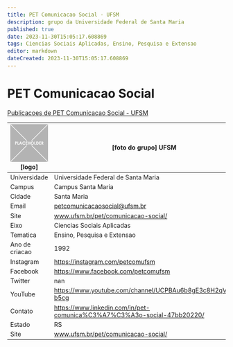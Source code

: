 ```yaml
---
title: PET Comunicacao Social - UFSM
description: grupo da Universidade Federal de Santa Maria
published: true
date: 2023-11-30T15:05:17.608869
tags: Ciencias Sociais Aplicadas, Ensino, Pesquisa e Extensao
editor: markdown
dateCreated: 2023-11-30T15:05:17.608869
---
```


# PET Comunicacao Social

[Publicacoes de PET Comunicacao Social - UFSM](/atividade/265PETComunicacaoSocialUFSM/feed)

| ![placeholder.png](/placeholder.png) [logo] | [foto do grupo] UFSM         |
| ------------------------------------------- | ------------------------------------------------- |
| Universidade                                | Universidade Federal de Santa Maria      |
| Campus                                      | Campus Santa Maria            |
| Cidade                                      | Santa Maria             |
| Email                                       | petcomunicacaosocial@ufsm.br             |
| Site                                        | www.ufsm.br/pet/comunicacao-social/              |
| Eixo                                        | Ciencias Sociais Aplicadas              |
| Tematica                                    | Ensino, Pesquisa e Extensao          |
| Ano de criacao                              | 1992        |
| Instagram                                   | https://instagram.com/petcomufsm         |
| Facebook                                    | https://www.facebook.com/petcomufsm          |
| Twitter                                     | nan           |
| YouTube                                     | https://www.youtube.com/channel/UCPBAu6b8gE3c8H2qVb-b5cg           |
| Contato                                     | https://www.linkedin.com/in/pet-comunica%C3%A7%C3%A3o-social-47bb20220/         |
| Estado                                      |  RS            |
| Site                                        | www.ufsm.br/pet/comunicacao-social/ |
